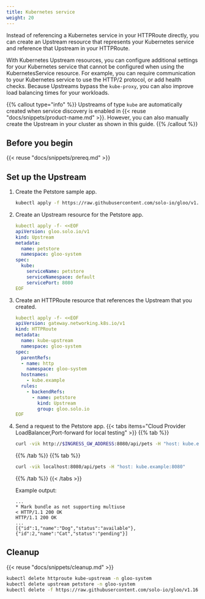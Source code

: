 ```yaml
---
title: Kubernetes service
weight: 20
---
```


Instead of referencing a Kubernetes service in your HTTPRoute directly, you can create an Upstream resource that represents your Kubernetes service and reference that Upstream in your HTTPRoute. 

With Kubernetes Upstream resources, you can configure additional settings for your Kubernetes service that cannot be configured when using the KubernetesService resource. For example, you can require communication to your Kubernetes service to use the HTTP/2 protocol, or add health checks. Because Upstreams bypass the `kube-proxy`, you can also improve load balancing times for your workloads. 

{{% callout type="info" %}}
Upstreams of type `kube` are automatically created when service discovery is enabled in {{< reuse "docs/snippets/product-name.md" >}}. However, you can also manually create the Upstream in your cluster as shown in this guide. 
{{% /callout %}}

## Before you begin

{{< reuse "docs/snippets/prereq.md" >}}

## Set up the Upstream

1. Create the Petstore sample app. 
   ```sh
   kubectl apply -f https://raw.githubusercontent.com/solo-io/gloo/v1.16.x/example/petstore/petstore.yaml
   ```
   
2. Create an Upstream resource for the Petstore app. 
   ```yaml
   kubectl apply -f- <<EOF
   apiVersion: gloo.solo.io/v1
   kind: Upstream
   metadata:
     name: petstore
     namespace: gloo-system
   spec:
     kube:
       serviceName: petstore
       serviceNamespace: default
       servicePort: 8080
   EOF
   ```
   
3. Create an HTTPRoute resource that references the Upstream that you created. 
   ```yaml
   kubectl apply -f- <<EOF
   apiVersion: gateway.networking.k8s.io/v1
   kind: HTTPRoute
   metadata:
     name: kube-upstream
     namespace: gloo-system
   spec:
     parentRefs:
     - name: http
       namespace: gloo-system
     hostnames:
       - kube.example
     rules:
       - backendRefs:
         - name: petstore
           kind: Upstream
           group: gloo.solo.io
   EOF
   ```

4. Send a request to the Petstore app. 
   {{< tabs items="Cloud Provider LoadBalancer,Port-forward for local testing" >}}
   {{% tab %}}
   ```sh
   curl -vik http://$INGRESS_GW_ADDRESS:8080/api/pets -H "host: kube.example:8080"
   ```
   {{% /tab %}}
   {{% tab %}}
   ```sh
   curl -vik localhost:8080/api/pets -H "host: kube.example:8080" 
   ```
   {{% /tab %}}
   {{< /tabs >}}
   
   Example output: 
   ```
   ...
   * Mark bundle as not supporting multiuse
   < HTTP/1.1 200 OK
   HTTP/1.1 200 OK
   ...
   [{"id":1,"name":"Dog","status":"available"},{"id":2,"name":"Cat","status":"pending"}]
   ```
   
## Cleanup

{{< reuse "docs/snippets/cleanup.md" >}}

```sh
kubectl delete httproute kube-upstream -n gloo-system
kubectl delete upstream petstore -n gloo-system
kubectl delete -f https://raw.githubusercontent.com/solo-io/gloo/v1.16.x/example/petstore/petstore.yaml
```
   
   
   
   
   